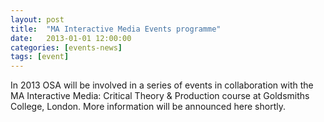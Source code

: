 ```yaml
---
layout: post
title:  "MA Interactive Media Events programme"
date:   2013-01-01 12:00:00
categories: [events-news]
tags: [event]
---
```


In 2013 OSA will be involved in a series of events in collaboration with the MA Interactive Media: Critical Theory & Production course at Goldsmiths College, London. More information will be announced here shortly.
